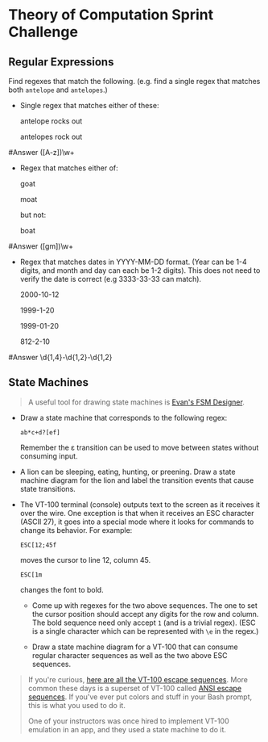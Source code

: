 # Theory of Computation Sprint Challenge

## Regular Expressions

Find regexes that match the following. (e.g. find a single regex that matches
both `antelope` and `antelopes`.)

- Single regex that matches either of these:

  antelope rocks out

  antelopes rock out

#Answer
([A-z])\w+

- Regex that matches either of:

  goat

  moat

  but not:

  boat

#Answer
([gm])\w+

- Regex that matches dates in YYYY-MM-DD format. (Year can be 1-4 digits, and
  month and day can each be 1-2 digits). This does not need to verify the date
  is correct (e.g 3333-33-33 can match).

  2000-10-12

  1999-1-20

  1999-01-20

  812-2-10

#Answer
\d{1,4}-\d{1,2}-\d{1,2}

## State Machines

> A useful tool for drawing state machines is [Evan's FSM
> Designer](http://madebyevan.com/fsm/).

- Draw a state machine that corresponds to the following regex:

      ab*c+d?[ef]

  Remember the ε transition can be used to move between states without
  consuming input.

- A lion can be sleeping, eating, hunting, or preening. Draw a state
  machine diagram for the lion and label the transition events that
  cause state transitions.

- The VT-100 terminal (console) outputs text to the screen as it
  receives it over the wire. One exception is that when it receives an
  ESC character (ASCII 27), it goes into a special mode where it looks
  for commands to change its behavior. For example:

      ESC[12;45f

  moves the cursor to line 12, column 45.

      ESC[1m

  changes the font to bold.

  - Come up with regexes for the two above sequences. The one to set the
    cursor position should accept any digits for the row and column. The
    bold sequence need only accept `1` (and is a trivial regex). (ESC is
    a single character which can be represented with `\e` in the regex.)

  - Draw a state machine diagram for a VT-100 that can consume regular
    character sequences as well as the two above ESC sequences.

> If you're curious, [here are all the VT-100 escape
> sequences](http://ascii-table.com/ansi-escape-sequences-vt-100.php).
> More common these days is a superset of VT-100 called [ANSI escape
> sequences](http://ascii-table.com/ansi-escape-sequences.php). If
> you've ever put colors and stuff in your Bash prompt, this is what you
> used to do it.
>
> One of your instructors was once hired to implement VT-100 emulation
> in an app, and they used a state machine to do it.

